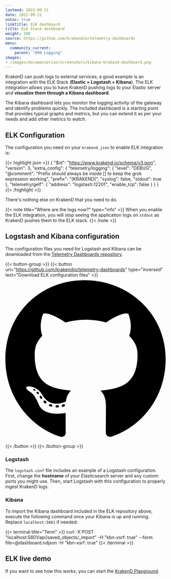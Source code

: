 ```yaml
---
lastmod: 2022-09-21
date: 2022-09-21
notoc: true
linktitle: ELK dashboard
title: ELK Stack dashboard
weight: 100
source: https://github.com/krakendio/telemetry-dashboards
menu:
  community_current:
    parent: "090 Logging"
images:
- /images/documentation/screenshots/kibana-krakend-dashboard.png
---
```

KrakenD can push logs to external services; a good example is an integration with the ELK Stack (**Elastic + Logstash + Kibana**). The ELK integration allows you to have KrakenD pushing logs to your Elastic server and **visualize them through a Kibana dashboard**.

The Kibana dashboard lets you monitor the logging activity of the gateway and identify problems quickly. The included dashboard is a starting point that provides typical graphs and metrics, but you can extend it as per your needs and add other metrics to watch.

## ELK Configuration
The configuration you need on your `krakend.json` to enable ELK integration is:

{{< highlight json >}}
{
  "$id": "https://www.krakend.io/schema/v3.json",
  "version": 3,
  "extra_config": {
    "telemetry/logging": {
      "level": "DEBUG",
      "@comment": "Prefix should always be inside [] to keep the grok expression working",
      "prefix": "[KRAKEND]",
      "syslog": false,
      "stdout": true
    },
    "telemetry/gelf": {
      "address": "logstash:12201",
      "enable_tcp": false
    }
  }
}
{{< /highlight >}}

There's nothing else on KrakenD that you need to do.

{{< note title="Where are the logs now?" type="info" >}}
When you enable the ELK integration, you will stop seeing the application logs on `stdout` as KrakenD pushes them to the ELK stack.
{{< /note >}}

## Logstash and Kibana configuration
The configuration files you need for Logstash and Kibana can be downloaded from the [Telemetry Dashboards repository](https://github.com/krakendio/telemetry-dashboards).

{{< button-group >}}
{{< button url="https://github.com/krakendio/telemetry-dashboards" type="inversed" text="Download ELK configuration files" >}}<svg xmlns="http://www.w3.org/2000/svg" viewBox="0 0 496 512"><!--! Font Awesome Free 6.2.0 by @fontawesome - https://fontawesome.com License - https://fontawesome.com/license/free (Icons: CC BY 4.0, Fonts: SIL OFL 1.1, Code: MIT License) Copyright 2022 Fonticons, Inc. --><path d="M165.9 397.4c0 2-2.3 3.6-5.2 3.6-3.3.3-5.6-1.3-5.6-3.6 0-2 2.3-3.6 5.2-3.6 3-.3 5.6 1.3 5.6 3.6zm-31.1-4.5c-.7 2 1.3 4.3 4.3 4.9 2.6 1 5.6 0 6.2-2s-1.3-4.3-4.3-5.2c-2.6-.7-5.5.3-6.2 2.3zm44.2-1.7c-2.9.7-4.9 2.6-4.6 4.9.3 2 2.9 3.3 5.9 2.6 2.9-.7 4.9-2.6 4.6-4.6-.3-1.9-3-3.2-5.9-2.9zM244.8 8C106.1 8 0 113.3 0 252c0 110.9 69.8 205.8 169.5 239.2 12.8 2.3 17.3-5.6 17.3-12.1 0-6.2-.3-40.4-.3-61.4 0 0-70 15-84.7-29.8 0 0-11.4-29.1-27.8-36.6 0 0-22.9-15.7 1.6-15.4 0 0 24.9 2 38.6 25.8 21.9 38.6 58.6 27.5 72.9 20.9 2.3-16 8.8-27.1 16-33.7-55.9-6.2-112.3-14.3-112.3-110.5 0-27.5 7.6-41.3 23.6-58.9-2.6-6.5-11.1-33.3 2.6-67.9 20.9-6.5 69 27 69 27 20-5.6 41.5-8.5 62.8-8.5s42.8 2.9 62.8 8.5c0 0 48.1-33.6 69-27 13.7 34.7 5.2 61.4 2.6 67.9 16 17.7 25.8 31.5 25.8 58.9 0 96.5-58.9 104.2-114.8 110.5 9.2 7.9 17 22.9 17 46.4 0 33.7-.3 75.4-.3 83.6 0 6.5 4.6 14.4 17.3 12.1C428.2 457.8 496 362.9 496 252 496 113.3 383.5 8 244.8 8zM97.2 352.9c-1.3 1-1 3.3.7 5.2 1.6 1.6 3.9 2.3 5.2 1 1.3-1 1-3.3-.7-5.2-1.6-1.6-3.9-2.3-5.2-1zm-10.8-8.1c-.7 1.3.3 2.9 2.3 3.9 1.6 1 3.6.7 4.3-.7.7-1.3-.3-2.9-2.3-3.9-2-.6-3.6-.3-4.3.7zm32.4 35.6c-1.6 1.3-1 4.3 1.3 6.2 2.3 2.3 5.2 2.6 6.5 1 1.3-1.3.7-4.3-1.3-6.2-2.2-2.3-5.2-2.6-6.5-1zm-11.4-14.7c-1.6 1-1.6 3.6 0 5.9 1.6 2.3 4.3 3.3 5.6 2.3 1.6-1.3 1.6-3.9 0-6.2-1.4-2.3-4-3.3-5.6-2z"/></svg>
</svg>
{{< /button >}}
{{< /button-group >}}

### Logstash
The `logstash.conf` file includes an example of a Logstash configuration. First, change the **hostname** of your Elasticsearch server and any custom ports you might use. Then, start Logstash with this configuration to properly ingest KrakenD logs.

### Kibana
To import the Kibana dashboard included in the ELK repository above, execute the following command once your Kibana is up and running. Replace `localhost:5601` if needed:

{{< terminal title="Term" >}}
curl -X POST "localhost:5601/api/saved_objects/_import" -H "kbn-xsrf: true" --form file=@dashboard.ndjson -H "kbn-xsrf: true"
{{< /terminal >}}




## ELK live demo
If you want to see how this works, you can start the [KrakenD Playground](/docs/overview/playground/).